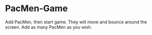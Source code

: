 # PacMen-Game
Add PacMen, then start game. They will move and bounce around the screen. Add as many PacMen as you wish.
